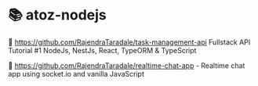 # 📚 atoz-nodejs

📗 https://github.com/RajendraTaradale/task-management-api  Fullstack API Tutorial #1 NodeJs, NestJs, React, TypeORM & TypeScript

📗 https://github.com/RajendraTaradale/realtime-chat-app - Realtime chat app using socket.io and vanilla JavaScript
